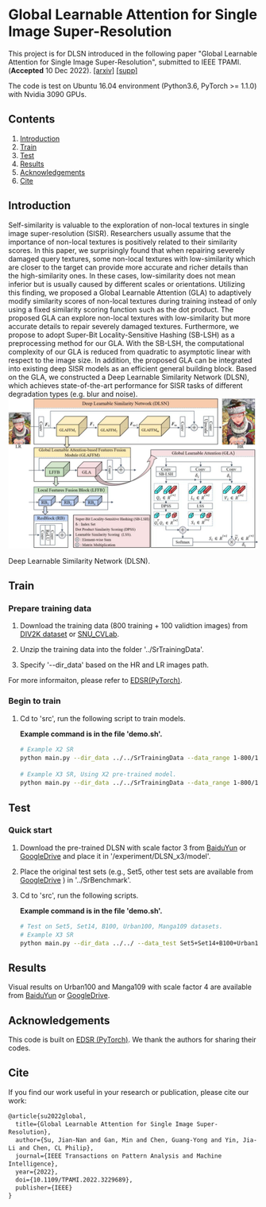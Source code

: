 # Global Learnable Attention for Single Image Super-Resolution
This project is for DLSN introduced in the following paper "Global Learnable Attention for Single Image Super-Resolution", submitted to IEEE TPAMI. (**Accepted** 10 Dec 2022). [\[arxiv\]](https://arxiv.org/abs/2212.01057) [\[supp\]](https://drive.google.com/file/d/1srnWmgKOLHa08pI69rCgem9SkQViGywz/view?usp=share_link)

The code is test on Ubuntu 16.04 environment (Python3.6, PyTorch >= 1.1.0) with Nvidia 3090 GPUs. 
## Contents
1. [Introduction](#introduction)
2. [Train](#train)
3. [Test](#test)
4. [Results](#results)
5. [Acknowledgements](#acknowledgements)
6. [Cite](#cite)

## Introduction

Self-similarity is valuable to the exploration of non-local textures in single image super-resolution (SISR). Researchers usually assume that the importance of non-local textures is positively related to their similarity scores. In this paper, we surprisingly found that when repairing severely damaged query textures, some non-local textures with low-similarity which are closer to the target can provide more accurate and richer details than the high-similarity ones. In these cases, low-similarity does not mean inferior but is usually caused by different scales or orientations. Utilizing this finding, we proposed a Global Learnable Attention (GLA) to adaptively modify similarity scores of non-local textures during training instead of only using a fixed similarity scoring function such as the dot product. The proposed GLA can explore non-local textures with low-similarity but more accurate details to repair severely damaged textures. Furthermore, we propose to adopt Super-Bit Locality-Sensitive Hashing (SB-LSH) as a preprocessing method for our GLA. With the SB-LSH, the computational complexity of our GLA is reduced from quadratic to asymptotic linear with respect to the image size. In addition, the proposed GLA can be integrated into existing deep SISR models as an efficient general building block. Based on the GLA, we constructed a Deep Learnable Similarity Network (DLSN), which achieves state-of-the-art performance for SISR tasks of different degradation types (e.g. blur and noise).
![AS-SEM centering](./Figs/dlsn.jpg)

Deep Learnable Similarity Network (DLSN).

## Train
### Prepare training data 

1. Download the training data (800 training + 100 validtion images) from [DIV2K dataset](https://data.vision.ee.ethz.ch/cvl/DIV2K/) or [SNU_CVLab](https://cv.snu.ac.kr/research/EDSR/DIV2K.tar).

2. Unzip the training data into the folder '../SrTrainingData'.

3. Specify '--dir_data' based on the HR and LR images path. 

For more informaiton, please refer to [EDSR(PyTorch)](https://github.com/thstkdgus35/EDSR-PyTorch).

### Begin to train

1. Cd to 'src', run the following script to train models.

    **Example command is in the file 'demo.sh'.**

    ```bash
    # Example X2 SR
    python main.py --dir_data ../../SrTrainingData --data_range 1-800/1-5 --n_GPUs 1 --rgb_range 1 --chunk_size 128 --n_hashes 3 --save_models --lr 1e-4 --decay 300-600-900-1200 --epochs 1500 --chop --save_results --data_test Set5 --n_resgroups 10 --n_resblocks 4 --n_feats 256 --reduction 4 --res_scale 0.1 --batch_size 16 --model DLSN --scale 2 --patch_size 96 --save DLSN_x2 --data_train DIV2K

    # Example X3 SR, Using X2 pre-trained model.
    python main.py --dir_data ../../SrTrainingData --data_range 1-800/1-5 --n_GPUs 1 --rgb_range 1 --chunk_size 128 --n_hashes 3 --save_models --lr 1e-4 --decay 300-600-900-1200 --epochs 1500 --chop --save_results --data_test Set5 --n_resgroups 10 --n_resblocks 4 --n_feats 256 --reduction 4 --res_scale 0.1 --batch_size 16 --pre_train ../experiment/DLSN_x2/model/DLSN_x2.pt --model DLSN --scale 3 --patch_size 144 --save DLSN_x3 --data_train DIV2K 

    ```

## Test
### Quick start
1. Download the pre-trained DLSN with scale factor 3 from [BaiduYun](https://pan.baidu.com/s/1EEkNZ9FieZDnFHSILWhH9A?pwd=udgx) or [GoogleDrive](https://drive.google.com/file/d/1uZRVWhQ-bo8c9eEjpdE5fLVDeIpTE1pn/view?usp=sharing) and place it in '/experiment/DLSN_x3/model'.
2. Place the original test sets (e.g., Set5, other test sets are available from [GoogleDrive](https://drive.google.com/drive/folders/1xyiuTr6ga6ni-yfTP7kyPHRmfBakWovo) ) in '../SrBenchmark'.
3. Cd to 'src', run the following scripts.

    **Example command is in the file 'demo.sh'.**

    ```bash
    # Test on Set5, Set14, B100, Urban100, Manga109 datasets.
    # Example X3 SR
    python main.py --dir_data ../../ --data_test Set5+Set14+B100+Urban100+Manga109 --n_GPUs 1 --rgb_range 1 --save_models --save_results --n_resgroups 10 --n_resblocks 4 --n_feats 256 --res_scale 0.1 --model DLSN --pre_train ../experiment/DLSN_x3/model/DLSN_x3.pt --save Temp --data_range 1-800/1-5 --scale 3 --test_only --reduction 4 --chunk_size 128 --n_hashes 3 --chop
    ```

## Results
Visual results on Urban100 and Manga109 with scale factor 4 are available from [BaiduYun](https://pan.baidu.com/s/1LUPwhtbE1ySrHVSH1Bo3Og?pwd=ip0c) or [GoogleDrive](https://drive.google.com/drive/folders/1_NgMFcPk2G6ccZ-QQiG06KqNadi_7Z8J?usp=share_link).

## Acknowledgements
This code is built on [EDSR (PyTorch)](https://github.com/thstkdgus35/EDSR-PyTorch). We thank the authors for sharing their codes.

## Cite
If you find our work useful in your research or publication, please cite our work:
```
@article{su2022global,
  title={Global Learnable Attention for Single Image Super-Resolution},
  author={Su, Jian-Nan and Gan, Min and Chen, Guang-Yong and Yin, Jia-Li and Chen, CL Philip},
  journal={IEEE Transactions on Pattern Analysis and Machine Intelligence},
  year={2022},
  doi={10.1109/TPAMI.2022.3229689},
  publisher={IEEE}
}
```